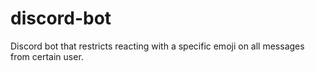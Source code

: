 # discord-bot
Discord bot that restricts reacting with a specific emoji on all messages from certain user.
